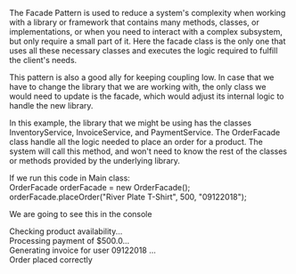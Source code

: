 The Facade Pattern is used to reduce a system's complexity when working  with a library or framework that contains many 
methods, classes, or implementations, or when you need to interact with a complex subsystem, but only require a small 
part of it. Here the facade class is the only one that uses all these necessary classes and executes the logic required 
to fulfill the client's needs.

This pattern is also a good ally for keeping coupling low. In case that we have to change the library that we are working
with, the only class we would need to update is the facade, which would adjust its internal logic to handle the new library.

In this example, the library that we might be using has the classes InventoryService, InvoiceService, and PaymentService.
The OrderFacade class handle all the logic needed to place an order for a product. The system will call this method, and
won't need to know the rest of the classes or methods provided by the underlying library. 

If we run this code in Main class:  
OrderFacade orderFacade = new OrderFacade();  
orderFacade.placeOrder("River Plate T-Shirt", 500, "09122018");  

We are going to see this in the console

Checking product availability...  
Processing payment of $500.0...  
Generating invoice for user 09122018 ...  
Order placed correctly  

